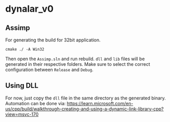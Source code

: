 # dynalar_v0

## Assimp
For generating the build for 32bit application.

```
cmake ./ -A Win32
```

Then open the `Assimp.sln` and run rebuild. `dll` and `lib` files will be generated in their respective folders. 
Make sure to select the correct configuration between `Release` and `Debug`.

## Using DLL
For now, just copy the `dll` file in the same directory as the generated binary. 
Automation can be done via: https://learn.microsoft.com/en-us/cpp/build/walkthrough-creating-and-using-a-dynamic-link-library-cpp?view=msvc-170